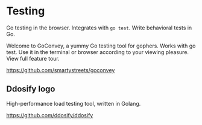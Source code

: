 # Testing

Go testing in the browser. Integrates with `go test`. Write behavioral tests in Go.

Welcome to GoConvey, a yummy Go testing tool for gophers. Works with go test. Use it in the terminal or browser according to your viewing pleasure. View full feature tour.

https://github.com/smartystreets/goconvey

## Ddosify logo

High-performance load testing tool, written in Golang.

https://github.com/ddosify/ddosify